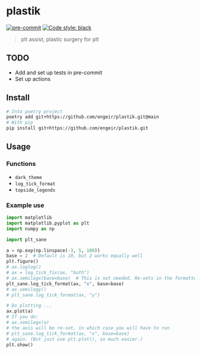 # plastik

[![pre-commit](https://img.shields.io/badge/pre--commit-enabled-brightgreen?logo=pre-commit&logoColor=white)](https://github.com/pre-commit/pre-commit)
[![Code style: black](https://img.shields.io/badge/code%20style-black-000000.svg)](https://github.com/psf/black)

> plt assist, plastic surgery for plt

## TODO

* Add and set up tests in pre-commit
* Set up actions

## Install

```sh
# Into poetry project
poetry add git+https://github.com/engeir/plastik.git@main
# With pip
pip install git+https://github.com/engeir/plastik.git
```

## Usage

### Functions

* `dark_theme`
* `log_tick_format`
* `topside_legends`

### Example use

```python
import matplotlib
import matplotlib.pyplot as plt
import numpy as np

import plt_sane

a = np.exp(np.linspace(-3, 5, 100))
base = 2  # Default is 10, but 2 works equally well
plt.figure()
# ax.loglog()
# ax = log_tick_fix(ax, "both")
# ax.semilogx(base=base)  # This is not needed. Re-sets in the formatter function
plt_sane.log_tick_format(ax, "x", base=base)
# ax.semilogy()
# plt_sane.log_tick_format(ax, "y")

# Do plotting ...
ax.plot(a)
# If you do:
# ax.semilogx(a)
# the axis will be re-set, in which case you will have to run
# plt_sane.log_tick_format(ax, "x", base=base)
# again. (But just use plt.plot(), so much easier.)
plt.show()
```
